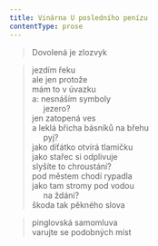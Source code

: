 ```yaml
---
title: Vinárna U posledního penízu
contentType: prose
---
```


> Dovolená je zlozvyk

  

> jezdím řeku  
> ale jen protože  
> mám to v úvazku  
> a: nesnáším symboly  
>      jezero?  
> jen zatopená ves  
> a leklá břicha básníků na břehu  
>      pyj?  
> jako díťátko otvírá tlamičku  
> jako stařec si odplivuje  
> slyšíte to chroustání?  
> pod městem chodí rypadla  
> jako tam stromy pod vodou  
>      na ždáni?  
> škoda tak pěkného slova

  

> pinglovská samomluva  
> varujte se podobných míst
